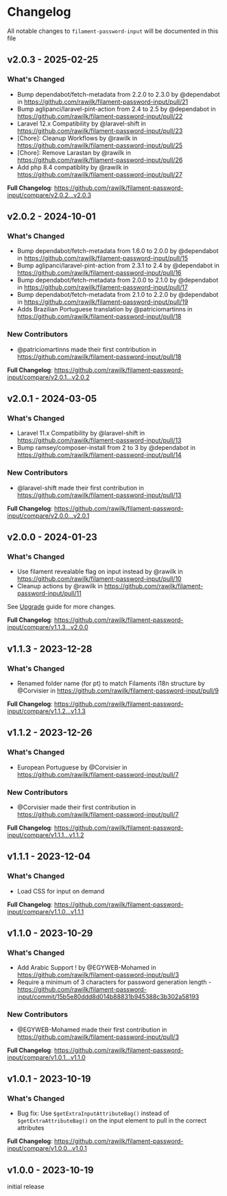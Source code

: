 # Changelog

All notable changes to `filament-password-input` will be documented in this file

## v2.0.3 - 2025-02-25

### What's Changed

* Bump dependabot/fetch-metadata from 2.2.0 to 2.3.0 by @dependabot in https://github.com/rawilk/filament-password-input/pull/21
* Bump aglipanci/laravel-pint-action from 2.4 to 2.5 by @dependabot in https://github.com/rawilk/filament-password-input/pull/22
* Laravel 12.x Compatibility by @laravel-shift in https://github.com/rawilk/filament-password-input/pull/23
* [Chore]: Cleanup Workflows by @rawilk in https://github.com/rawilk/filament-password-input/pull/25
* [Chore]: Remove Larastan by @rawilk in https://github.com/rawilk/filament-password-input/pull/26
* Add php 8.4 compatiblity by @rawilk in https://github.com/rawilk/filament-password-input/pull/27

**Full Changelog**: https://github.com/rawilk/filament-password-input/compare/v2.0.2...v2.0.3

## v2.0.2 - 2024-10-01

### What's Changed

- Bump dependabot/fetch-metadata from 1.6.0 to 2.0.0 by @dependabot in https://github.com/rawilk/filament-password-input/pull/15
- Bump aglipanci/laravel-pint-action from 2.3.1 to 2.4 by @dependabot in https://github.com/rawilk/filament-password-input/pull/16
- Bump dependabot/fetch-metadata from 2.0.0 to 2.1.0 by @dependabot in https://github.com/rawilk/filament-password-input/pull/17
- Bump dependabot/fetch-metadata from 2.1.0 to 2.2.0 by @dependabot in https://github.com/rawilk/filament-password-input/pull/19
- Adds Brazilian Portuguese translation by @patriciomartinns in https://github.com/rawilk/filament-password-input/pull/18

### New Contributors

- @patriciomartinns made their first contribution in https://github.com/rawilk/filament-password-input/pull/18

**Full Changelog**: https://github.com/rawilk/filament-password-input/compare/v2.0.1...v2.0.2

## v2.0.1 - 2024-03-05

### What's Changed

- Laravel 11.x Compatibility by @laravel-shift in https://github.com/rawilk/filament-password-input/pull/13
- Bump ramsey/composer-install from 2 to 3 by @dependabot in https://github.com/rawilk/filament-password-input/pull/14

### New Contributors

- @laravel-shift made their first contribution in https://github.com/rawilk/filament-password-input/pull/13

**Full Changelog**: https://github.com/rawilk/filament-password-input/compare/v2.0.0...v2.0.1

## v2.0.0 - 2024-01-23

### What's Changed

- Use filament revealable flag on input instead by @rawilk in https://github.com/rawilk/filament-password-input/pull/10
- Cleanup actions by @rawilk in https://github.com/rawilk/filament-password-input/pull/11

See [Upgrade](https://github.com/rawilk/filament-password-input/blob/main/upgrade.md) guide for more changes.

**Full Changelog**: https://github.com/rawilk/filament-password-input/compare/v1.1.3...v2.0.0

## v1.1.3 - 2023-12-28

### What's Changed

- Renamed folder name (for pt) to match Filaments i18n structure by @Corvisier in https://github.com/rawilk/filament-password-input/pull/9

**Full Changelog**: https://github.com/rawilk/filament-password-input/compare/v1.1.2...v1.1.3

## v1.1.2 - 2023-12-26

### What's Changed

- European Portuguese by @Corvisier in https://github.com/rawilk/filament-password-input/pull/7

### New Contributors

- @Corvisier made their first contribution in https://github.com/rawilk/filament-password-input/pull/7

**Full Changelog**: https://github.com/rawilk/filament-password-input/compare/v1.1.1...v1.1.2

## v1.1.1 - 2023-12-04

### What's Changed

- Load CSS for input on demand

**Full Changelog**: https://github.com/rawilk/filament-password-input/compare/v1.1.0...v1.1.1

## v1.1.0 - 2023-10-29

### What's Changed

- Add Arabic Support ! by @EGYWEB-Mohamed in https://github.com/rawilk/filament-password-input/pull/3
- Require a minimum of 3 characters for password generation length - https://github.com/rawilk/filament-password-input/commit/15b5e80ddd8d014b88831b945388c3b302a58193

### New Contributors

- @EGYWEB-Mohamed made their first contribution in https://github.com/rawilk/filament-password-input/pull/3

**Full Changelog**: https://github.com/rawilk/filament-password-input/compare/v1.0.1...v1.1.0

## v1.0.1 - 2023-10-19

### What's Changed

- Bug fix: Use `$getExtraInputAttributeBag()` instead of `$getExtraAttributeBag()` on the input element to pull in the correct attributes

**Full Changelog**: https://github.com/rawilk/filament-password-input/compare/v1.0.0...v1.0.1

## v1.0.0 - 2023-10-19

initial release
